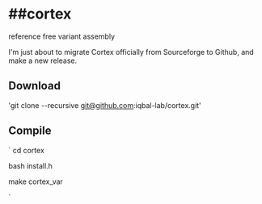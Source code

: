 ##cortex
======

reference free variant assembly

I'm just about to migrate Cortex officially from Sourceforge to Github, and make a new release.


## Download

'git clone --recursive git@github.com:iqbal-lab/cortex.git'

## Compile

`
cd cortex

bash install.h

make cortex_var

`
